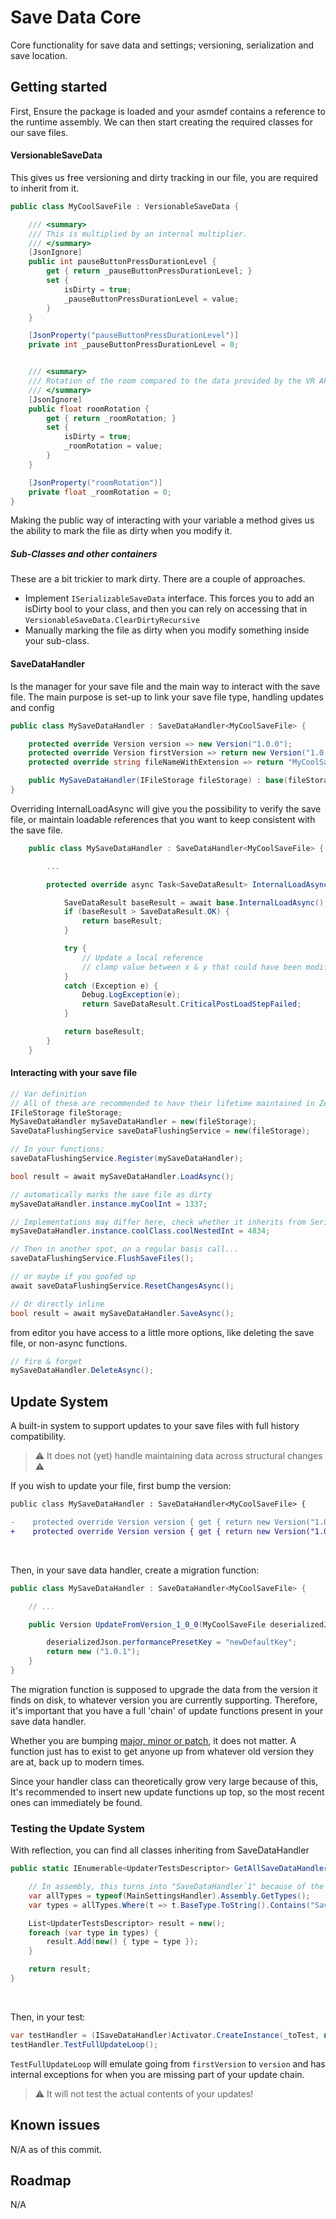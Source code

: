 # Save Data Core
Core functionality for save data and settings; versioning, serialization and save location.

## Getting started
First, Ensure the package is loaded and your asmdef contains a reference to the runtime assembly.
We can then start creating the required classes for our save files.

#### VersionableSaveData
This gives us free versioning and dirty tracking in our file, you are required to inherit from it.
```c#
public class MyCoolSaveFile : VersionableSaveData {

    /// <summary>
    /// This is multiplied by an internal multiplier.
    /// </summary>
    [JsonIgnore]
    public int pauseButtonPressDurationLevel {
        get { return _pauseButtonPressDurationLevel; }
        set {
            isDirty = true;
            _pauseButtonPressDurationLevel = value;
        }
    }

    [JsonProperty("pauseButtonPressDurationLevel")]
    private int _pauseButtonPressDurationLevel = 0;


    /// <summary>
    /// Rotation of the room compared to the data provided by the VR APIs.
    /// </summary>
    [JsonIgnore]
    public float roomRotation {
        get { return _roomRotation; }
        set {
            isDirty = true;
            _roomRotation = value;
        }
    }

    [JsonProperty("roomRotation")]
    private float _roomRotation = 0;
}
```

Making the public way of interacting with your variable a method gives us the ability to mark the file as dirty when you modify it.

##### Sub-Classes and other containers
These are a bit trickier to mark dirty. There are a couple of approaches.
- Implement `ISerializableSaveData` interface. This forces you to add an isDirty bool to your class, and then you can rely on accessing that in `VersionableSaveData.ClearDirtyRecursive`
- Manually marking the file as dirty when you modify something inside your sub-class.


#### SaveDataHandler
Is the manager for your save file and the main way to interact with the save file. 
The main purpose is set-up to link your save file type, handling updates and config
```c#
public class MySaveDataHandler : SaveDataHandler<MyCoolSaveFile> {

    protected override Version version => new Version("1.0.0");
    protected override Version firstVersion => return new Version("1.0.0");
    protected override string fileNameWithExtension => return "MyCoolSaveFile.json";

    public MySaveDataHandler(IFileStorage fileStorage) : base(fileStorage) { }
}
```

Overriding InternalLoadAsync will give you the possibility to verify the save file, or maintain loadable references that you want to keep consistent with the save file.
```c#
    public class MySaveDataHandler : SaveDataHandler<MyCoolSaveFile> {

        ...

        protected override async Task<SaveDataResult> InternalLoadAsync() {

            SaveDataResult baseResult = await base.InternalLoadAsync();
            if (baseResult > SaveDataResult.OK) {
                return baseResult;
            }

            try {
                // Update a local reference
                // clamp value between x & y that could have been modified on disk
            }
            catch (Exception e) {
                Debug.LogException(e);
                return SaveDataResult.CriticalPostLoadStepFailed;
            }

            return baseResult;
        }
    }
```

#### Interacting with your save file
```c#
// Var definition
// All of these are recommended to have their lifetime maintained in Zenject.
IFileStorage fileStorage;
MySaveDataHandler mySaveDataHandler = new(fileStorage);
SaveDataFlushingService saveDataFlushingService = new(fileStorage);

// In your functions:
saveDataFlushingService.Register(mySaveDataHandler);

bool result = await mySaveDataHandler.LoadAsync();

// automatically marks the save file as dirty
mySaveDataHandler.instance.myCoolInt = 1337;

// Implementations may differ here, check whether it inherits from SerializableSaveDataSubClass
mySaveDataHandler.instance.coolClass.coolNestedInt = 4834;

// Then in another spot, on a regular basis call...
saveDataFlushingService.FlushSaveFiles();

// or maybe if you goofed up
await saveDataFlushingService.ResetChangesAsync();

// Or directly inline
bool result = await mySaveDataHandler.SaveAsync();

```

from editor you have access to a little more options, like deleting the save file, or non-async functions.
```c#
// fire & forget
mySaveDataHandler.DeleteAsync();
```

## Update System
A built-in system to support updates to your save files with full history compatibility. 

> ⚠ It does not (yet) handle maintaining data across structural changes ⚠ <br/>

If you wish to update your file, first bump the version:
```diff
public class MySaveDataHandler : SaveDataHandler<MyCoolSaveFile> {

-    protected override Version version { get { return new Version("1.0.0"); } }
+    protected override Version version { get { return new Version("1.0.1"); } }
```
<br/>

Then, in your save data handler, create a migration function:
```c#
public class MySaveDataHandler : SaveDataHandler<MyCoolSaveFile> {

    // ...

    public Version UpdateFromVersion_1_0_0(MyCoolSaveFile deserializedJson) {

        deserializedJson.performancePresetKey = "newDefaultKey";
        return new ("1.0.1");
    }
}
```

The migration function is supposed to upgrade the data from the version it finds on disk, to whatever version you are currently supporting. 
Therefore, it's important that you have a full 'chain' of update functions present in your save data handler. 

Whether you are bumping [major, minor or patch](https://semver.org/), it does not matter. A function just has to exist to get anyone up from whatever old version they are at, back up to modern times.

Since your handler class can theoretically grow very large because of this, It's recommended to insert new update functions up top, so the most recent ones can immediately be found.

### Testing the Update System
With reflection, you can find all classes inheriting from SaveDataHandler
```c#
public static IEnumerable<UpdaterTestsDescriptor> GetAllSaveDataHandlerDerivatives() {

    // In assembly, this turns into "SaveDataHandler`1" because of the <T>. Strings just avoid that 🤡
    var allTypes = typeof(MainSettingsHandler).Assembly.GetTypes();
    var types = allTypes.Where(t => t.BaseType.ToString().Contains("SaveDataHandler"));

    List<UpdaterTestsDescriptor> result = new();
    foreach (var type in types) {
        result.Add(new() { type = type });
    }

    return result;
}
```
<br/>

Then, in your test:
```c#
var testHandler = (ISaveDataHandler)Activator.CreateInstance(_toTest, new [] { fileStorage });
testHandler.TestFullUpdateLoop();
```

`TestFullUpdateLoop` will emulate going from `firstVersion` to `version` and has internal exceptions for when you are missing part of your update chain.

> ⚠ It will not test the actual contents of your updates!


## Known issues
N/A as of this commit.

## Roadmap
N/A
